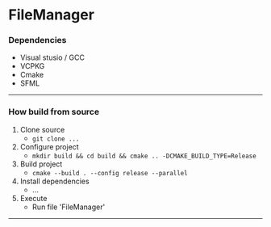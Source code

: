 # FileManager
### Dependencies
- Visual stusio / GCC
- VCPKG
- Cmake 
- SFML
---
### How build from source
1. Clone source 
    - `git clone ...`
2. Configure project
    - `mkdir build && cd build && cmake .. -DCMAKE_BUILD_TYPE=Release`
3. Build project
    - `cmake --build . --config release --parallel`
4. Install dependencies
    - ...
5. Execute 
    - Run file 'FileManager'
---

